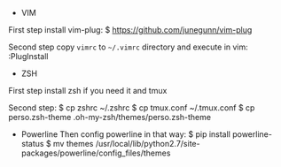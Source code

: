 * VIM

First step install vim-plug:
	$ https://github.com/junegunn/vim-plug

Second step copy `vimrc` to `~/.vimrc` directory and execute in vim:
	:PlugInstall

* ZSH

First step install zsh if you need it and tmux


Second step:
	$ cp zshrc ~/.zshrc
	$ cp tmux.conf ~/.tmux.conf
	$ cp perso.zsh-theme .oh-my-zsh/themes/perso.zsh-theme

* Powerline
Then config powerline in that way:
	$ pip install powerline-status
	$ mv themes /usr/local/lib/python2.7/site-packages/powerline/config_files/themes

